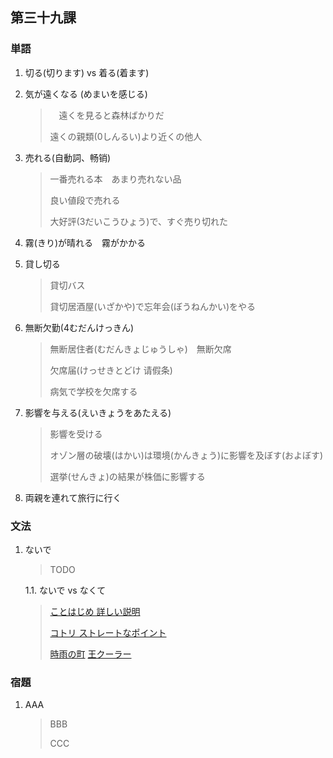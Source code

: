 ## 第三十九課

### 単語

1. 切る(切ります) vs 着る(着ます)

1. 気が遠くなる (めまいを感じる)

    >　遠くを見ると森林ばかりだ
    >
    > 遠くの親類(0しんるい)より近くの他人

1. 売れる(自動詞、畅销)

    > 一番売れる本　あまり売れない品
    >
    > 良い値段で売れる
    >
    > 大好評(3だいこうひょう)で、すぐ売り切れた

1. 霧(きり)が晴れる　霧がかかる

1. 貸し切る
    
    > 貸切バス
    >
    > 貸切居酒屋(いざかや)で忘年会(ぼうねんかい)をやる

1. 無断欠勤(4むだんけっきん)
    
    > 無断居住者(むだんきょじゅうしゃ)　無断欠席
    >
    > 欠席届(けっせきとどけ 请假条)
    >
    > 病気で学校を欠席する

1. 影響を与える(えいきょうをあたえる)
    
    > 影響を受ける
    >
    > オゾン層の破壊(はかい)は環境(かんきょう)に影響を及ぼす(およぼす)
    >
    > 選挙(せんきょ)の結果が株価に影響する

1. 両親を連れて旅行に行く


### 文法

1. ないで

    > TODO

    1.1. ないで vs なくて

    > [ことはじめ 詳しい説明](https://cotohajime.net/2021/01/21/naide-vs-nakute/)
    >
    > [コトリ ストレートなポイント](https://kotorisensei.com/%E3%80%8C%E3%81%AA%E3%81%8F%E3%81%A6%E3%80%8D%E3%81%A8%E3%80%8C%E3%81%AA%E3%81%84%E3%81%A7%E3%80%8D/)
    >
    > [時雨の町](https://www.sigure.tw/learn-japanese/mix/difference/naide-nakute.php)
    > [王クーラー](https://colanekojp.com.tw/classroom_detail/62)

### 宿題

1. AAA

    > BBB
    >
    > CCC
